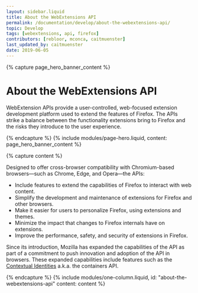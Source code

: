 ```yaml
---
layout: sidebar.liquid
title: About the WebExtensions API
permalink: /documentation/develop/about-the-webextensions-api/
topic: Develop
tags: [webextensions, api, firefox]
contributors: [rebloor, mconca, caitmuenster]
last_updated_by: caitmuenster
date: 2019-06-05
---
```


<!-- Page Hero Banner -->

{% capture page_hero_banner_content %}

# About the WebExtensions API

WebExtension APIs provide a user-controlled, web-focused extension development platform used to extend the features of Firefox. The APIs strike a balance between the functionality extensions bring to Firefox and the risks they introduce to the user experience.

{% endcapture %}
{% include modules/page-hero.liquid,
    content: page_hero_banner_content
%}

<!-- END: Page Hero Banner -->

{% capture content %}

Designed to offer cross-browser compatibility with Chromium-based browsers—such as Chrome, Edge, and Opera—the APIs:

- Include features to extend the capabilities of Firefox to interact with web content.
- Simplify the development and maintenance of extensions for Firefox and other browsers.
- Make it easier for users to personalize Firefox, using extensions and themes.
- Minimize the impact that changes to Firefox internals have on extensions.
- Improve the performance, safety, and security of extensions in Firefox.

Since its introduction, Mozilla has expanded the capabilities of the API as part of a commitment to push innovation and adoption of the API in browsers. These expanded capabilities include features such as the [Contextual Identities](https://developer.mozilla.org/docs/Mozilla/Add-ons/WebExtensions/API/contextualIdentities) a.k.a. the containers API.

{% endcapture %}
{% include modules/one-column.liquid,
    id: "about-the-webextensions-api"
    content: content
%}

<!-- END: Single Column Body Module -->


